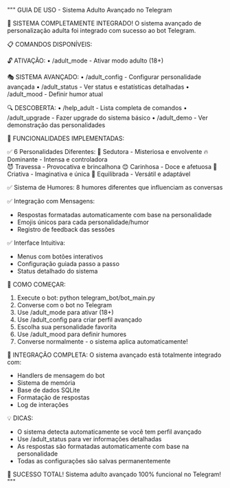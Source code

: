 """
GUIA DE USO - Sistema Adulto Avançado no Telegram

🎯 SISTEMA COMPLETAMENTE INTEGRADO!
O sistema avançado de personalização adulta foi integrado com sucesso ao bot Telegram.

📋 COMANDOS DISPONÍVEIS:

🔓 ATIVAÇÃO:
• /adult_mode - Ativar modo adulto (18+)

🎭 SISTEMA AVANÇADO:
• /adult_config - Configurar personalidade avançada 
• /adult_status - Ver status e estatísticas detalhadas
• /adult_mood - Definir humor atual

🔍 DESCOBERTA:
• /help_adult - Lista completa de comandos
• /adult_upgrade - Fazer upgrade do sistema básico
• /adult_demo - Ver demonstração das personalidades

🔧 FUNCIONALIDADES IMPLEMENTADAS:

✅ 6 Personalidades Diferentes:
   💫 Sedutora - Misteriosa e envolvente
   🔥 Dominante - Intensa e controladora  
   😈 Travessa - Provocativa e brincalhona
   😊 Carinhosa - Doce e afetuosa
   🎨 Criativa - Imaginativa e única
   🌟 Equilibrada - Versátil e adaptável

✅ Sistema de Humores:
   8 humores diferentes que influenciam as conversas

✅ Integração com Mensagens:
   - Respostas formatadas automaticamente com base na personalidade
   - Emojis únicos para cada personalidade/humor
   - Registro de feedback das sessões

✅ Interface Intuitiva:
   - Menus com botões interativos
   - Configuração guiada passo a passo
   - Status detalhado do sistema

🚀 COMO COMEÇAR:

1. Execute o bot: python telegram_bot/bot_main.py
2. Converse com o bot no Telegram
3. Use /adult_mode para ativar (18+)
4. Use /adult_config para criar perfil avançado
5. Escolha sua personalidade favorita
6. Use /adult_mood para definir humores
7. Converse normalmente - o sistema aplica automaticamente!

🔄 INTEGRAÇÃO COMPLETA:
O sistema avançado está totalmente integrado com:
- Handlers de mensagem do bot
- Sistema de memória
- Base de dados SQLite  
- Formatação de respostas
- Log de interações

💡 DICAS:
- O sistema detecta automaticamente se você tem perfil avançado
- Use /adult_status para ver informações detalhadas
- As respostas são formatadas automaticamente com base na personalidade
- Todas as configurações são salvas permanentemente

🎉 SUCESSO TOTAL!
Sistema adulto avançado 100% funcional no Telegram!
"""